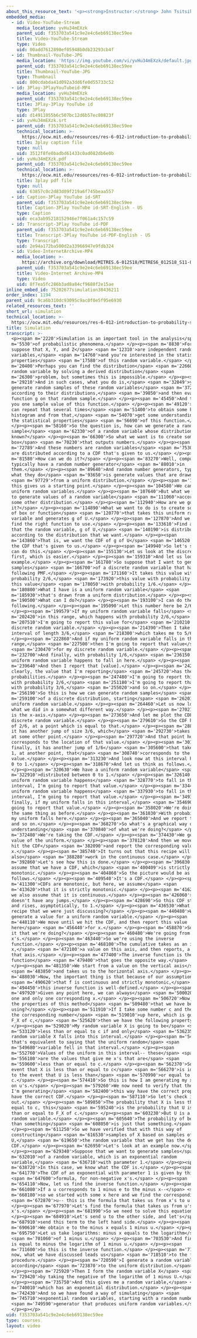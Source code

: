 ```yaml
---
about_this_resource_text: '<p><strong>Instructor:</strong> John Tsitsiklis</p>'
embedded_media:
  - id: Video-YouTube-Stream
    media_location: yvHu34mEXzk
    parent_uid: f353703a541c9e2e4c6eb69138ec59ee
    title: Video-YouTube-Stream
    type: Video
    uid: 00add7612898ef05948b0db23293cb4f
  - id: Thumbnail-YouTube-JPG
    media_location: 'https://img.youtube.com/vi/yvHu34mEXzk/default.jpg'
    parent_uid: f353703a541c9e2e4c6eb69138ec59ee
    title: Thumbnail-YouTube-JPG
    type: Thumbnail
    uid: 800cdabda41d092a3dd6fe0d55733c52
  - id: 3Play-3PlayYouTubeid-MP4
    media_location: yvHu34mEXzk
    parent_uid: f353703a541c9e2e4c6eb69138ec59ee
    title: 3Play-3Play YouTube id
    type: 3Play
    uid: d14911055b6c507bc12d6b57ec80823f
  - id: yvHu34mEXzk.srt
    parent_uid: f353703a541c9e2e4c6eb69138ec59ee
    technical_location: >-
      https://ocw.mit.edu/resources/res-6-012-introduction-to-probability-spring-2018/part-i-the-fundamentals/simulation/yvHu34mEXzk.srt
    title: 3play caption file
    type: null
    uid: 3512f8fe0badbd61433c0ad082db6e0b
  - id: yvHu34mEXzk.pdf
    parent_uid: f353703a541c9e2e4c6eb69138ec59ee
    technical_location: >-
      https://ocw.mit.edu/resources/res-6-012-introduction-to-probability-spring-2018/part-i-the-fundamentals/simulation/yvHu34mEXzk.pdf
    title: 3play pdf file
    type: null
    uid: 63857c0c2d83d09f219a6f745beaa557
  - id: Caption-3Play YouTube id-SRT
    parent_uid: f353703a541c9e2e4c6eb69138ec59ee
    title: Caption-3Play YouTube id-SRT-English - US
    type: Caption
    uid: eca3ab95218152946e7f061a4c157c59
  - id: Transcript-3Play YouTube id-PDF
    parent_uid: f353703a541c9e2e4c6eb69138ec59ee
    title: Transcript-3Play YouTube id-PDF-English - US
    type: Transcript
    uid: 2e94a172ba500d2a33966947e9fdb324
  - id: Video-InternetArchive-MP4
    media_location: >-
      https://archive.org/download/MITRES.6-012S18/MITRES6_012S18_S11-01_300k.mp4
    parent_uid: f353703a541c9e2e4c6eb69138ec59ee
    title: Video-Internet Archive-MP4
    type: Video
    uid: 8f7ea5fc286b3ad8a84cf9680f2e15ae
inline_embed_id: 75202677simulation38436211
order_index: 1194
parent_uid: 9ca6b310dc93095c9ac0f0e5f95e6930
related_resources_text: ''
short_url: simulation
technical_location: >-
  https://ocw.mit.edu/resources/res-6-012-introduction-to-probability-spring-2018/part-i-the-fundamentals/simulation
title: Simulation
transcript: >-
  <p><span m='2220'>Simulation is an important tool in the analysis</span> <span
  m='5530'>of probabilistic phenomena.</span> </p><p><span m='8830'>For example,
  suppose that X, Y, and Z</span> <span m='12310'>are independent random
  variables,</span> <span m='14760'>and you're interested in the statistical
  properties</span> <span m='17580'>of this random variable.</span> </p><p><span
  m='20400'>Perhaps you can find the distribution</span> <span m='22660'>of this
  random variable by solving a derived distribution</span> <span
  m='26300'>problem, but sometimes this is impossible.</span> </p><p><span
  m='29210'>And in such cases, what you do is,</span> <span m='32049'>you
  generate random samples of these random variables</span> <span m='37230'>drawn
  according to their distributions,</span> <span m='39850'>and then evaluate the
  function g on that random sample.</span> </p><p><span m='45450'>And this gives
  you one sample value of this function.</span> </p><p><span m='49120'>And you
  can repeat that several times</span> <span m='51400'>to obtain some kind of
  histogram and from that,</span> <span m='54070'>get some understanding about
  the statistical properties</span> <span m='56690'>of this function.</span>
  </p><p><span m='58160'>So the question is, how can we generate a random
  sample</span> <span m='62330'>of a random variable whose distribution is
  known?</span> </p><p><span m='66300'>So what we want is to create some kind of
  box</span> <span m='70230'>that outputs numbers.</span> </p><p><span
  m='72789'>And these numbers are random variables</span> <span m='75300'>that
  are distributed according to a CDF that's given to us.</span> </p><p><span
  m='81580'>How can we do it?</span> </p><p><span m='83270'>Well, computers
  typically have a random number generator</span> <span m='88010'>in
  them.</span> </p><p><span m='89640'>And random number generators, typically
  what they do</span> <span m='93650'>is generate values that are drawn</span>
  <span m='97729'>from a uniform distribution.</span> </p><p><span m='102160'>So
  this gives us a starting point.</span> </p><p><span m='104580'>We can generate
  uniform random variables.</span> </p><p><span m='107640'>But what we want is
  to generate values of a random variable</span> <span m='111060'>according to
  some other distribution.</span> </p><p><span m='112940'>How are we going to do
  it?</span> </p><p><span m='114890'>What we want to do is to create some kind
  of box or function</span> <span m='120770'>that takes this uniform random
  variable and generates g of U.</span> </p><p><span m='127870'>And we want to
  find the right function to use.</span> </p><p><span m='133610'>Find a g so
  that the random variable, g of U,</span> <span m='140190'>is distributed
  according to the distribution that we want.</span> </p><p><span
  m='143860'>That is, we want the CDF of g of U</span> <span m='146520'>to be
  the CDF that's given to us.</span> </p><p><span m='149940'>So let's see how we
  can do this.</span> </p><p><span m='155130'>Let us look at the discrete case
  first, which is easier.</span> </p><p><span m='159310'>And let us look at an
  example.</span> </p><p><span m='161780'>So suppose that I want to generate
  samples</span> <span m='166700'>of a discrete random variable that has the
  following PMF.</span> </p><p><span m='171160'>It takes this value with
  probability 2/6,</span> <span m='173920'>this value with probability 3/6, and
  this value</span> <span m='178050'>with probability 1/6.</span> </p><p><span
  m='180800'>What I have is a uniform random variable</span> <span
  m='185930'>that's drawn from a uniform distribution.</span> </p><p><span
  m='190500'>What can I do?</span> </p><p><span m='193100'>I can do the
  following.</span> </p><p><span m='195090'>Let this number here be 2/6.</span>
  </p><p><span m='199579'>If my uniform random variable falls</span> <span
  m='202420'>in this range, which happens with probability 2/6,</span> <span
  m='207510'>I'm going to report this value for</span> <span m='210210'>my
  discrete random variable.</span> </p><p><span m='214390'>Then I take an
  interval of length 3/6,</span> <span m='218300'>which takes me to 5/6.</span>
  </p><p><span m='222860'>And if my uniform random variable falls in this
  range,</span> <span m='227500'>then I'm going to report that value</span>
  <span m='230470'>for my discrete random variable.</span> </p><p><span
  m='232700'>And finally, with probability 1/6,</span> <span m='236150'>my
  uniform random variable happens to fall in here.</span> </p><p><span
  m='239640'>And then I report that [value].</span> </p><p><span m='242810'>So
  clearly, the value that I'm reporting</span> <span m='245720'>has the correct
  probabilities.</span> </p><p><span m='247480'>I'm going to report this value
  with probability 2/6,</span> <span m='251180'>I'm going to report that value
  with probability 3/6,</span> <span m='255020'>and so on.</span> </p><p><span
  m='256190'>So this is how we can generate random samples</span> <span
  m='259100'>of a discrete distribution, starting</span> <span m='262010'>from a
  uniform random variable.</span> </p><p><span m='264460'>Let us now look at
  what we did in a somewhat different way.</span> </p><p><span m='270210'>This
  is the x-axis.</span> </p><p><span m='273650'>And let me plot the CDF of my
  discrete random variable.</span> </p><p><span m='279610'>So the CDF has a jump
  of 2/6, at a point which is equal to that.</span> </p><p><span m='288390'>Then
  it has another jump of size 3/6, which</span> <span m='292730'>takes us to 5/6
  at some other point.</span> </p><p><span m='297720'>And that point here
  corresponds to the location of that value.</span> </p><p><span m='301930'>And
  finally, it has another jump of 1/6</span> <span m='305600'>that takes us to
  1, at another point, that</span> <span m='308740'>corresponds to the third
  value.</span> </p><p><span m='313230'>And look now at this interval here from
  0 to 1.</span> </p><p><span m='318670'>And let us think as follows.</span>
  </p><p><span m='320630'>We have a uniform random variable</span> <span
  m='322910'>distributed between 0 to 1.</span> </p><p><span m='326140'>If my
  uniform random variable happens</span> <span m='328770'>to fall in this
  interval, I'm going to report that value.</span> </p><p><span m='334470'>If my
  uniform random variable happens</span> <span m='337930'>to fall in this
  interval, I'm going to report that value.</span> </p><p><span m='349320'>And
  finally, if my uniform falls in this interval,</span> <span m='354690'>I'm
  going to report that value.</span> </p><p><span m='358020'>We're doing exactly
  the same thing as before.</span> </p><p><span m='361030'>With probability 2/6,
  my uniform falls here.</span> </p><p><span m='365040'>And we report this value
  and so on.</span> </p><p><span m='368270'>So what's a graphical way of
  understanding</span> <span m='370840'>of what we're doing?</span> </p><p><span
  m='372480'>We're taking the CDF.</span> </p><p><span m='374430'>We generate a
  value of the uniform.</span> </p><p><span m='378120'>And then we move until we
  hit the CDF</span> <span m='382090'>and report the corresponding value of
  x.</span> </p><p><span m='385740'>It turns out that this recipe will
  also</span> <span m='388280'>work in the continuous case.</span> </p><p><span
  m='392860'>Let's see how this is done.</span> </p><p><span m='396830'>So let's
  assume that we have a CDF, which</span> <span m='400409'>is strictly
  monotonic.</span> </p><p><span m='404860'>So the picture would be as
  follows.</span> </p><p><span m='409540'>It's a CDF.</span> </p><p><span
  m='411300'>CDFs are monotonic, but here, we assume</span> <span
  m='413620'>that it is strictly monotonic.</span> </p><p><span m='416290'>And
  we also assume that it is continuous.</span> </p><p><span m='426060'>It
  doesn't have any jumps.</span> </p><p><span m='428690'>So this CDF starts at 0
  and rises, asymptotically, to 1.</span> </p><p><span m='436530'>What was the
  recipe that we were just discussing?</span> </p><p><span m='440480'>We
  generate a value for a uniform random variable.</span> </p><p><span
  m='448110'>We move until we hit the CDF, and then report this value
  here</span> <span m='456440'>for x.</span> </p><p><span m='458870'>So what is
  it that we're doing?</span> </p><p><span m='460480'>We're going from u's to
  x's.</span> </p><p><span m='463440'>So we're using the inverse
  function.</span> </p><p><span m='468100'>The cumulative takes as an input an
  x,</span> <span m='472100'>a value on this axis, and then reports, a value on
  that axis.</span> </p><p><span m='477400'>The inverse function is the
  function</span> <span m='479400'>that goes the opposite way.</span>
  </p><p><span m='481350'>We start from a value on the vertical axis</span>
  <span m='483850'>and takes us to the horizontal axis.</span> </p><p><span
  m='488030'>Now, the important thing is that because of our assumption</span>
  <span m='490620'>that f is continuous and strictly monotonic,</span> <span
  m='494450'>this inverse function is well-defined.</span> </p><p><span
  m='497920'>Given any point here, we can always</span> <span m='500020'>find
  one and only one corresponding x.</span> </p><p><span m='506720'>Now, what are
  the properties of this method</span> <span m='509480'>that we have been
  using?</span> </p><p><span m='511910'>If I take some number c and then take
  the corresponding number</span> <span m='519010'>up here, which is going to be
  F_X of c,</span> <span m='525620'>then we have the following property.</span>
  </p><p><span m='529020'>My random variable X is going to be</span> <span
  m='533120'>less than or equal to c if and only</span> <span m='536235'>if my
  random variable X falls into this interval.</span> </p><p><span m='541160'>But
  that's equivalent to saying that the uniform random</span> <span
  m='549680'>variable fell in that interval.</span> </p><p><span
  m='552760'>Values of the uniform in this interval-- these</span> <span
  m='556180'>are the values that give me x's that are</span> <span
  m='559600'>less than or equal to c.</span> </p><p><span m='562370'>So the
  event that X is less than or equal to c</span> <span m='566270'>is identical
  to the event that U is less than</span> <span m='570990'>or equal to F_X of
  c.</span> </p><p><span m='574410'>So this is how I am generating my x's based
  on u's.</span> </p><p><span m='579260'>We now need to verify that the x's that
  I'm generating</span> <span m='582400'>this way have the correct property,
  have the correct CDF.</span> </p><p><span m='587110'>So let's check it
  out.</span> </p><p><span m='589850'>The probability that X is less than or
  equal to c, this</span> <span m='595240'>is the probability that U is less
  than or equal to F_X of c.</span> </p><p><span m='603230'>But U is a uniform
  random variable.</span> </p><p><span m='605640'>The probability of being less
  than something</span> <span m='608050'>is just that something.</span>
  </p><p><span m='611250'>So we have verified that with this way of
  constructing</span> <span m='616530'>samples of X based on samples of
  U,</span> <span m='619650'>the random variable that we get has the desired
  CDF.</span> </p><p><span m='626950'>Let's look at an example now.</span>
  </p><p><span m='629340'>Suppose that we want to generate samples</span> <span
  m='632010'>of a random variable, which is an exponential random
  variable,</span> <span m='636710'>with parameter 1.</span> </p><p><span
  m='638720'>In this case, we know what the CDF is.</span> </p><p><span
  m='641770'>The CDF of an exponential with parameter 1 is given by this</span>
  <span m='647600'>formula, for non-negative x's.</span> </p><p><span
  m='654110'>Now, let us find the inverse function.</span> </p><p><span
  m='661080'>If a u corresponds to 1 minus e to the minus x--</span> <span
  m='668180'>so we started with some x here and we find the corresponding</span>
  <span m='672870'>u-- this is the formula that takes us from x's to u's.</span>
  </p><p><span m='677970'>Let's find the formula that takes us from u's to
  x's.</span> </p><p><span m='681990'>So we need to solve this equation.</span>
  </p><p><span m='684910'>Let's send u to the other side, and let's</span> <span
  m='687910'>send this term to the left hand side.</span> </p><p><span
  m='690610'>We obtain e to the minus x equals 1 minus u.</span> </p><p><span
  m='695750'>Let us take logarithms: minus x equals to the logarithm</span>
  <span m='701060'>of 1 minus u.</span> </p><p><span m='703530'>And finally, x
  is equal to minus the logarithm of 1 minus u.</span> </p><p><span
  m='711600'>So this is the inverse function.</span> </p><p><span m='714850'>And
  now, what we have discussed leads us</span> <span m='718510'>to the following
  procedure.</span> </p><p><span m='720590'>I generate a random variable, U,
  according</span> <span m='723870'>to the uniform distribution.</span>
  </p><p><span m='725920'>Then I form the random variable X</span> <span
  m='729420'>by taking the negative of the logarithm of 1 minus U.</span>
  </p><p><span m='735750'>And this gives me a random variable,</span> <span
  m='740010'>which has an exponential distribution.</span> </p><p><span
  m='742430'>And so we have found a way of simulating</span> <span
  m='745710'>exponential random variables, starting with a random number</span>
  <span m='749590'>generator that produces uniform random variables.</span>
  </p><p></p>
uid: f353703a541c9e2e4c6eb69138ec59ee
type: courses
layout: video
---
```

